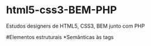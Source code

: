 # html5-css3-BEM-PHP
Estudos designers de HTML5, CSS3, BEM junto com PHP

#Elementos estruturais
*Semânticas às tags
